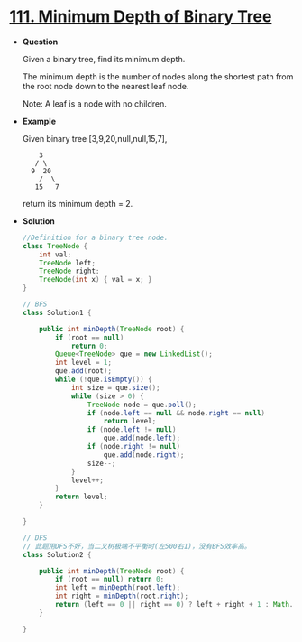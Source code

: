 # [111. Minimum Depth of Binary Tree](https://leetcode.com/problems/minimum-depth-of-binary-tree)

* **Question**

    Given a binary tree, find its minimum depth.

    The minimum depth is the number of nodes along the shortest path from the root node down to the nearest leaf node.

    Note: A leaf is a node with no children.
    
* **Example**

    Given binary tree [3,9,20,null,null,15,7],

    ```
        3
       / \
      9  20
        /  \
       15   7
    ```

    return its minimum depth = 2.

* **Solution**

    ```java
    //Definition for a binary tree node.
    class TreeNode {
        int val;
        TreeNode left;
        TreeNode right;
        TreeNode(int x) { val = x; }
    }

    // BFS
    class Solution1 {

        public int minDepth(TreeNode root) {
            if (root == null)
                return 0;
            Queue<TreeNode> que = new LinkedList();
            int level = 1;
            que.add(root);
            while (!que.isEmpty()) {
                int size = que.size();
                while (size > 0) {
                    TreeNode node = que.poll();
                    if (node.left == null && node.right == null)
                        return level;
                    if (node.left != null)
                        que.add(node.left);
                    if (node.right != null)
                        que.add(node.right);
                    size--;
                }
                level++;
            }
            return level;
        }

    }

    // DFS
    // 此题用DFS不好，当二叉树极端不平衡时(左500右1)，没有BFS效率高。
    class Solution2 {

        public int minDepth(TreeNode root) {
            if (root == null) return 0;
            int left = minDepth(root.left);
            int right = minDepth(root.right);
            return (left == 0 || right == 0) ? left + right + 1 : Math.min(left, right) + 1;
        }

    }
    ```